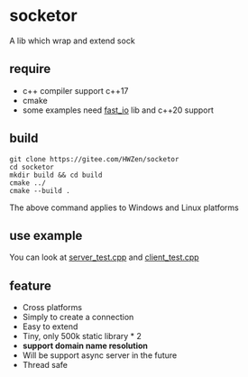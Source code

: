 # socketor

A lib which wrap and extend sock

## require
* c++ compiler support c++17
* cmake
* some examples need [fast_io](https://gitee.com/qabeowjbtkwb/fast_io.git) lib and c++20 support 

## build
```shell
git clone https://gitee.com/HWZen/socketor
cd socketor
mkdir build && cd build
cmake ../
cmake --build .
```
The above command applies to Windows and Linux platforms

## use example

You can look at [server_test.cpp](Example/test/server_test.cpp) and [client_test.cpp](Example/test/client_test.cpp)

## feature
* Cross platforms
* Simply to create a connection
* Easy to extend
* Tiny, only 500k static library * 2
* **support domain name resolution**
* Will be support async server in the future
* Thread safe


